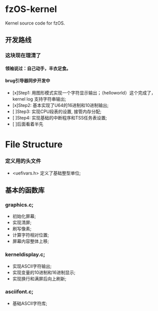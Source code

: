 # fzOS-kernel
Kernel source code for fzOS.

## 开发路线
### 这块现在理清了
#### 领袖说过：自己动手，丰衣足食。
#### brug引导器同步开发中

+ [x]Step1: 用图形模式实现一个字符显示输出；（helloworld）这个完成了，kernel log 支持字符串输出;
+ [x]Step2: 基本实现了U64的16进制和10进制输出;
+ [ ]Step3: 实现CPU段表的设置, 接管内存分配;
+ [ ]Step4: 实现基础的中断程序和TSS任务表设置;
+ [ ]后面看着半先

# File Structure

### 定义用的头文件

+ <uefivars.h> 定义了基础整型单位;

## 基本的<drivers>函数库
### graphics.c;
+ 初始化屏幕;
+ 实现清屏;
+ 刷写像素;
+ 计算字符相对位置;
+ 屏幕内容整体上移;

### kerneldisplay.c;
+ 实现ASCII字符输出;
+ 实现变量的10进制和16进制显示;
+ 实现换行和满屏后向上刷新;

### asciifont.c;
+ 基础ASCII字符库;